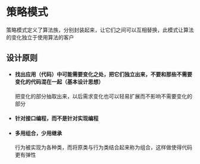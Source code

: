 # 策略模式
策略模式定义了算法族，分别封装起来，让它们之间可以互相替换，此模式让算法的变化独立于使用算法的客户

## 设计原则
* #### 找出应用（代码）中可能需要变化之处，把它们独立出来，不要和那些不需要变化的代码混在一起（基本设计思想）
    把变化的部分抽取出来，以后需求变化也可以轻易扩展而不影响不需要变化的部分
* #### 针对接口编程，而不是针对实现编程
    
* #### 多用组合，少用继承
    行为被实现为各种类，而将原类与行为类结合起来称为组合，这样做使得代码更有弹性